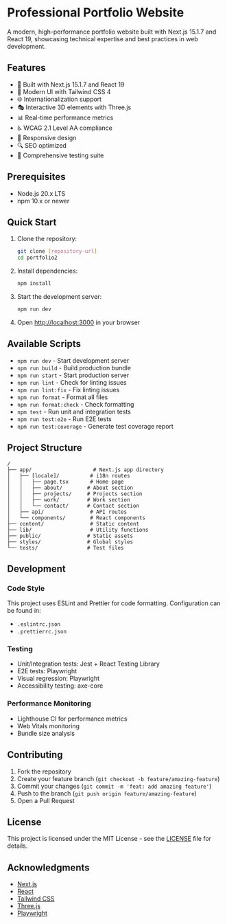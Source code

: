 # Professional Portfolio Website

A modern, high-performance portfolio website built with Next.js 15.1.7 and React 19, showcasing technical expertise and best practices in web development.

## Features

- 🚀 Built with Next.js 15.1.7 and React 19
- 🎨 Modern UI with Tailwind CSS 4
- 🌐 Internationalization support
- 🎭 Interactive 3D elements with Three.js
- 📊 Real-time performance metrics
- ♿ WCAG 2.1 Level AA compliance
- 📱 Responsive design
- 🔍 SEO optimized
- 🧪 Comprehensive testing suite

## Prerequisites

- Node.js 20.x LTS
- npm 10.x or newer

## Quick Start

1. Clone the repository:

   ```bash
   git clone [repository-url]
   cd portfolio2
   ```

2. Install dependencies:

   ```bash
   npm install
   ```

3. Start the development server:

   ```bash
   npm run dev
   ```

4. Open [http://localhost:3000](http://localhost:3000) in your browser

## Available Scripts

- `npm run dev` - Start development server
- `npm run build` - Build production bundle
- `npm run start` - Start production server
- `npm run lint` - Check for linting issues
- `npm run lint:fix` - Fix linting issues
- `npm run format` - Format all files
- `npm run format:check` - Check formatting
- `npm test` - Run unit and integration tests
- `npm run test:e2e` - Run E2E tests
- `npm run test:coverage` - Generate test coverage report

## Project Structure

```
/
├── app/                    # Next.js app directory
│   ├── [locale]/          # i18n routes
│   │   ├── page.tsx       # Home page
│   │   ├── about/        # About section
│   │   ├── projects/     # Projects section
│   │   ├── work/         # Work section
│   │   └── contact/      # Contact section
│   ├── api/               # API routes
│   └── components/        # React components
├── content/               # Static content
├── lib/                   # Utility functions
├── public/               # Static assets
├── styles/               # Global styles
└── tests/                # Test files
```

## Development

### Code Style

This project uses ESLint and Prettier for code formatting. Configuration can be found in:

- `.eslintrc.json`
- `.prettierrc.json`

### Testing

- Unit/Integration tests: Jest + React Testing Library
- E2E tests: Playwright
- Visual regression: Playwright
- Accessibility testing: axe-core

### Performance Monitoring

- Lighthouse CI for performance metrics
- Web Vitals monitoring
- Bundle size analysis

## Contributing

1. Fork the repository
2. Create your feature branch (`git checkout -b feature/amazing-feature`)
3. Commit your changes (`git commit -m 'feat: add amazing feature'`)
4. Push to the branch (`git push origin feature/amazing-feature`)
5. Open a Pull Request

## License

This project is licensed under the MIT License - see the [LICENSE](LICENSE) file for details.

## Acknowledgments

- [Next.js](https://nextjs.org)
- [React](https://react.dev)
- [Tailwind CSS](https://tailwindcss.com)
- [Three.js](https://threejs.org)
- [Playwright](https://playwright.dev)
